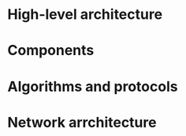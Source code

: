 # High-level architecture 


# Components


# Algorithms and protocols 


# Network arrchitecture 



